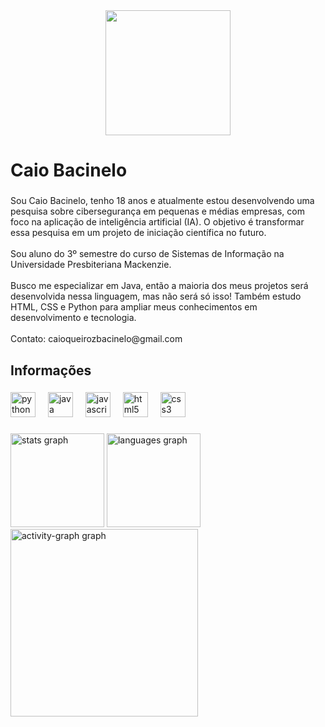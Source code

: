 <div align="center">
  <img height="200" src="https://media.tenor.com/00-fz5p0t4IAAAAj/beavis-and-butthead-beavis.gif"  />
</div>

###

<h1 align="left">Caio Bacinelo</h1>

###

<p align="left">Sou Caio Bacinelo, tenho 18 anos e atualmente estou desenvolvendo uma pesquisa sobre cibersegurança em pequenas e médias empresas, com foco na aplicação de inteligência artificial (IA). O objetivo é transformar essa pesquisa em um projeto de iniciação científica no futuro.<br><br>Sou aluno do 3º semestre do curso de Sistemas de Informação na Universidade Presbiteriana Mackenzie.<br><br>Busco me especializar em Java, então a maioria dos meus projetos será desenvolvida nessa linguagem, mas não será só isso! Também estudo HTML, CSS e Python para ampliar meus conhecimentos em desenvolvimento e tecnologia.<br><br>Contato: caioqueirozbacinelo@gmail.com</p>

###

<h2 align="left">Informações</h2>

###

<div align="left">
  <img src="https://cdn.jsdelivr.net/gh/devicons/devicon/icons/python/python-original.svg" height="40" alt="python logo"  />
  <img width="12" />
  <img src="https://cdn.jsdelivr.net/gh/devicons/devicon/icons/java/java-original.svg" height="40" alt="java logo"  />
  <img width="12" />
  <img src="https://cdn.jsdelivr.net/gh/devicons/devicon/icons/javascript/javascript-original.svg" height="40" alt="javascript logo"  />
  <img width="12" />
  <img src="https://cdn.jsdelivr.net/gh/devicons/devicon/icons/html5/html5-original.svg" height="40" alt="html5 logo"  />
  <img width="12" />
  <img src="https://cdn.jsdelivr.net/gh/devicons/devicon/icons/css3/css3-original.svg" height="40" alt="css3 logo"  />
</div>

###

<div align="left">
  <img src="https://github-readme-stats.vercel.app/api?username=CaioBacinelo&hide_title=false&hide_rank=false&show_icons=true&include_all_commits=true&count_private=true&disable_animations=false&theme=gotham&locale=en&hide_border=false&order=1" height="150" alt="stats graph"  />
  <img src="https://github-readme-stats.vercel.app/api/top-langs?username=CaioBacinelo&locale=en&hide_title=false&layout=compact&card_width=320&langs_count=5&theme=gotham&hide_border=false&order=2" height="150" alt="languages graph"  />
  <img src="https://github-readme-activity-graph.vercel.app/graph?username=CaioBacinelo&radius=16&theme=gotham&area=true&order=5" height="300" alt="activity-graph graph"  />
</div>

###
